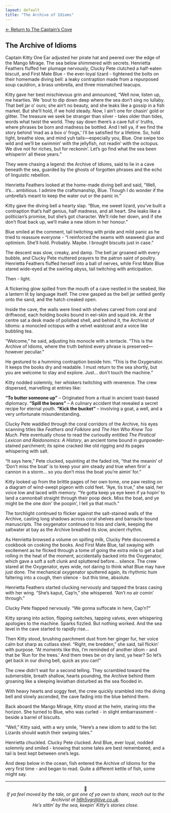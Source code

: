 ```yaml
---
layout: default
title: "The Archive of Idioms"
---
```

[← Return to The Captain’s Cove](index)

## The Archive of Idioms

Captain Kitty One Ear adjusted her pirate hat and peered over the edge of the Mango Mirage. The sea below shimmered with secrets. Henrietta Feathers fluffed her plumage nervously, Clucky Pete clutched a half-eaten biscuit, and First Mate Blue - the ever-loyal lizard - tightened the bolts on their homemade diving bell: a leaky contraption made from a repurposed soup cauldron, a brass umbrella, and three mismatched teacups.
 
Kitty gave her best mischievous grin and announced, “Well now, listen up, me hearties. We 'bout to dip down deep where the sea don’t sing no lullaby. That bell jar o’ ours; she ain’t no beauty, and she leaks like a gossip in a fish market. But she’ll hold, if we hold steady. Now, I ain’t one for chasin’ gold or glitter. The treasure we seek be stranger than silver - tales older than tides, words what twist the world. They say down there’s a cave full o’ truths, where phrases be born and madness be bottled. And I tell ya, if we find the story behind ‘mad as a box o’ frogs,’ I’ll be satisfied for a lifetime. So, hold tight, breathe slow, and mind yuh tails—especially you, Blue. One swipe too wild and we’ll be swimmin’ with the jellyfish, not readin’ with the octopus. We dive not for riches, but for reckonin’. Let’s go find what the sea been whisperin’ all these years.”
 
They were chasing a legend: the Archive of Idioms, said to lie in a cave beneath the sea, guarded by the ghosts of forgotten phrases and the echo of linguistic rebellion.
 
Henrietta Feathers looked at the home-made diving bell and said, “Well, it’s… ambitious. I admire the craftsmanship, Blue. Though I do wonder if the umbrella’s meant to keep the water out or the panic in.”
 
Kitty gave the diving bell a hearty slap. “Blue, me sweet lizard, you’ve built a contraption that’s half genius, half madness, and all heart. She leaks like a politician’s promise, but she’s got character. We’ll ride her down, and if she don’t float back up, we’ll make a new idiom in her honour.”
 
Blue smiled at the comment, tail twitching with pride and mild panic as he tried to reassure everyone - “I reinforced the seams with seaweed glue and optimism. She’ll hold. Probably. Maybe. I brought biscuits just in case.”
 
The descent was slow, creaky, and damp. The bell jar groaned with every bubble, and Clucky Pete muttered prayers to the patron saint of poultry. Henrietta Feathers fluffed herself into a ball of nerves, while First Mate Blue stared wide-eyed at the swirling abyss, tail twitching with anticipation.
 
Then - light.
 
A flickering glow spilled from the mouth of a cave nestled in the seabed, like a lantern lit by language itself. The crew gasped as the bell jar settled gently onto the sand, and the hatch creaked open.

Inside the cave, the walls were lined with shelves carved from coral and driftwood, each holding books bound in eel-skin and squid ink. At the centre sat a desk made of polished shell, and behind it, the Archivist of Idioms: a monocled octopus with a velvet waistcoat and a voice like bubbling tea.
 
“Welcome,” he said, adjusting his monocle with a tentacle. “This is the Archive of Idioms, where the truth behind every phrase is preserved—however peculiar.”
 
He gestured to a humming contraption beside him. “This is the Oxygenator. It keeps the books dry and readable. I must return to the sea shortly, but you are welcome to stay and explore. Just… don’t touch the machine.”
 
Kitty nodded solemnly, her whiskers twitching with reverence. The crew dispersed, marvelling at entries like:

**“To butter someone up”** – Originated from a ritual in ancient toast-based diplomacy.
**“Spill the beans”** – A culinary accident that revealed a secret recipe for eternal youth.
**“Kick the bucket”** – involving a goat, a well, and a very unfortunate misunderstanding.
 
Clucky Pete waddled through the coral corridors of the Archive, his eyes scanning titles like *Feathers and Folklore* and *The Hen Who Knew Too Much*. Pete eventually chose to read the curioudly entitled *The Piratical Lexicon and Raidonomics: A History*, an ancient tome bound in gunpowder-stained parchment; its spine cracked like old rigging and its pages whispering with salt.

“It says here,” Pete clucked, squinting at the faded ink, “that the meanin’ of ‘Don’t miss the boat’ is to keep your aim steady and true when firin’ a cannon in a storm… so you don’t miss the boat you’re aimin’ for.”

Kitty looked up from the brittle pages of her own tome, one paw resting on a diagram of wind-swept pigeon with cold feet. “Aye, tis true,” she said, her voice low and laced with memory. “Ye gotta keep ya eye keen if ya hopin’ to land a cannonball straight through their poop deck. Miss the boat, and ye might be the one doin’ the poopin’, I tell ya that much.”

The torchlight continued to flicker against the salt-stained walls of the Archive, casting long shadows across coral shelves and barnacle-bound manuscripts. The oxygenator continued to hiss and clank, keeping the saltwater at bay as the Archive breathed its slow, ancient rhythm.
 
As Henrietta browsed a volume on spilling milk, Clucky Pete discovered a cookbook on cooking the books. And First Mate Blue, tail swaying with excitement as he flicked through a tome of going the extra mile to get a ball rolling in the heat of the moment, accidentally backed into the Oxygenator, which gave a soft a soft clunk and spluttered before… silence. The crew stared at the Oxygenator, eyes wide, not daring to think what Blue may have just done. The mechanical oxygenator sputtered again, its rhythmic hum faltering into a cough, then silence - but this time, absolute.

Henrietta Feathers started clucking nervously and tapped the brass casing with her wing. “She’s kaput, Cap’n,” she whispered. “Ain’t no air comin’ through.”

Clucky Pete flapped nervously. “We gonna suffocate in here, Cap’n?”

Kitty sprang into action, flipping switches, tapping valves, even whispering apologies to the machine. Sparks fizzled. But nothing worked. And the sea level in the cave started to rapidly rise…

Then Kitty stood, brushing parchment dust from her ginger fur, her voice calm but sharp as cutlass steel. “Right, me bredden,” she said, tail flickin’ with purpose. “At moments like this, I’m reminded of another idiom - and that be ‘Run for the trees.’ And them trees be on dry land, ya hear? So let’s get back in our diving bell, quick as you can!”

The crew didn’t wait for a second telling. They scrambled toward the submersible, breath shallow, hearts pounding, the Archive behind them groaning like a sleeping leviathan disturbed as the sea flooded in.

With heavy hearts and soggy feet, the crew quickly srambled into the diving bell and slowly ascended, the cave fading into the blue behind them. 

Back aboard the Mango Mirage, Kitty stood at the helm, staring into the horizon. She turned to Blue, who was curled - in slight embarrassment - beside a barrel of biscuits.
 
“Well,” Kitty said, with a wry smile, “Here’s a new idiom to add to the list: Lizards should watch their swiping tales.”
 
Henrietta chuckled. Clucky Pete clucked. And Blue, ever loyal, nodded solemnly and smiled - knowing that some tales are best remembered, and a tail is best kept between one’s legs.

And deep below in the ocean, fish entered the Archive of Idioms for the very first time - and began to read. Quite a different kettle of fish, some might say.


<hr>

<p align="center">🐾<br>
<em>If ya feel moved by the tale, or got one of ya own to share, reach out to the Archivist at <a href="mailto:h6h5vgr@live.co.uk">h6h5vgr@live.co.uk</a>.<br>
He’s sittin’ by the sea, keepin’ Kitty’s stories close.</em></p>
